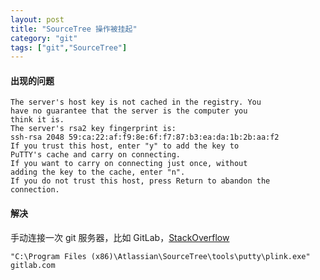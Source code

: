 ```yaml
---
layout: post
title: "SourceTree 操作被挂起"
category: "git"
tags: ["git","SourceTree"]
---
```



#### 出现的问题

```shell
The server's host key is not cached in the registry. You
have no guarantee that the server is the computer you
think it is.
The server's rsa2 key fingerprint is:
ssh-rsa 2048 59:ca:22:af:f9:8e:6f:f7:87:b3:ea:da:1b:2b:aa:f2
If you trust this host, enter "y" to add the key to
PuTTY's cache and carry on connecting.
If you want to carry on connecting just once, without
adding the key to the cache, enter "n".
If you do not trust this host, press Return to abandon the
connection.
```

#### 解决

手动连接一次 git 服务器，比如 GitLab，[StackOverflow](http://stackoverflow.com/questions/32437659/cannot-pull-git-remote-repository-from-sourcetree)

```shell
"C:\Program Files (x86)\Atlassian\SourceTree\tools\putty\plink.exe" gitlab.com
```

